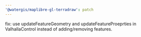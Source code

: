 ```yaml
---
'@watergis/maplibre-gl-terradraw': patch
---
```


fix: use updateFeatureGeometry and updateFeatureProeprties in ValhallaControl instead of adding/removing features.
